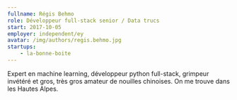 ```yaml
---
fullname: Régis Behmo
role: Développeur full-stack senior / Data trucs
start: 2017-10-05
employer: independent/ey
avatar: /img/authors/regis.behmo.jpg
startups:
    - la-bonne-boite
---
```


Expert en machine learning, développeur python full-stack, grimpeur invétéré et gros, très gros amateur de nouilles chinoises. On me trouve dans les Hautes Alpes.
